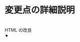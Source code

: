 <h1>変更点の詳細説明</h1>
<br>
HTML の改良<br>
⚫︎ <title>タグの改善: 検索エンジンやブラウザのタブに表示されるタイトルをより具体的にしました。<br>
<br>
⚫︎Google Fonts の導入: <head>内に Noto Sans JP フォントをインポートする link タグを追加しました。これにより、より現代的で読みやすい日本語フォントを使用できます。<br>
<br>
⚫︎section タグの活用: 各コンテンツセクションを section タグで囲み、意味的な構造を明確にしました。これにより、ページのセマンティクスが向上し、CSS でのスタイリングも容易になります。content-section という共通クラスを付与しています。<br>
<br>
⚫︎br タグの削除と代替: br タグは主に改行のために使われますが、要素間の余白調整は CSS の margin や padding で行うのが一般的です。スタイルシートで柔軟に調整できるよう、br タグを削除しました。<br>
<br>
⚫︎ 画像のプレースホルダーコメントの充実: ローディング中や各コンテンツセクションに、より具体的な画像の挿入例を示しました。<br>
<br>
⚫︎ ローディングスピナーの追加: #loading 内に loading-spinner という div を追加し、CSS で視覚的なスピナーを表示できるようにしました。<br>
CSS の改良<br>
<br>
⚫︎ フォントの変更: body に font-family: 'Noto Sans JP', sans-serif;を設定し、モダンな日本語フォントを適用しました。<br>
<br>
⚫︎ 基本的なスタイルの調整:<br>
・line-height を調整し、テキストの可読性を向上させました。<br>
・body の背景色を少し明るくし、コンテンツとのコントラストをつけました。<br>
・margin と padding をリセットし、レイアウトの制御をしやすくしました。<br>
<br>
⚫︎ コンテンツセクションのスタイル (.content-section):<br>
max-width でコンテンツの横幅を制限し、読みやすくしました。<br>
margin: 0 auto;で中央寄せにしています。box-shadow と border-radius を追加し、各セクションに立体感と柔らかい印象を与えました。<br>
・padding を増やし、コンテンツと枠の間にゆとりを持たせました。
<br>
⚫︎ 見出し (h1, h2) のスタイル:<br>
・よりモダンなフォントサイズと色を設定しました。<br>
・letter-spacing で文字間隔を微調整し、視覚的なバランスを整えました。<br>
・h2 には下線を追加し、セクションの区切りをより明確にしました。<br>
・両見出しを中央寄せにしました。<br>
<br>
⚫︎ メインヘッダー (.main-header):<br>
グラデーション背景と padding を追加し、ページの顔となる部分をより魅力的にしました。<br>
box-shadow と text-shadow で立体感と深みを出しています。<br>
<br>
⚫︎ ローディングアニメーション (#loading) の強化:<br>
背景をより深みのあるグラデーションにしました。<br>
<br>
⚫︎ スピナーアニメーション: loading-spinner クラスに CSS アニメーションを適用し、<br>くるくる回るローディングインジケータを表示します。これにより、ローディング中であることがより分かりやすくなります。<br>
⚫︎flex-direction: column;でスピナーとテキストを縦に並べ、見た目を整えました。<br>
<br>
⚫︎ メインコンテンツの表示アニメーション (#main):<br>
transform: translateY(20px);を追加し、コンテンツが下から少し浮き上がるようにフェードインする効果をつけました。これにより、より動的で魅力的な表示になります。<br>
・transition の時間も調整し、より滑らかなアニメーションにしました。<br>
<br>
⚫︎ レスポンシブデザイン (@media) の追加:<br>
・画面幅に応じてフォントサイズや余白を調整するメディアクエリを追加しました。これにより、スマートフォンなどの小さな画面でもコンテンツが見やすくなります。<br>
